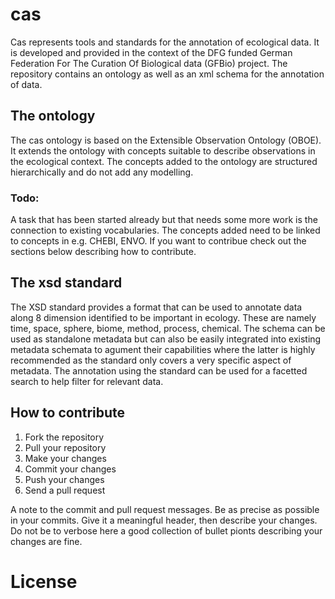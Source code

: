 # cas

Cas represents tools and standards for the annotation of ecological data.  It
is developed and provided in the context of the DFG funded German Federation
For The Curation Of Biological data (GFBio) project. The repository contains an
ontology as well as an xml schema for the annotation of data.

## The ontology

The cas ontology is based on the Extensible Observation Ontology (OBOE). It
extends the ontology with concepts suitable to describe observations in the
ecological context. The concepts added to the ontology are structured
hierarchically and do not add any modelling.

### Todo:

A task that has been started already but that needs some more work is the
connection to existing vocabularies. The concepts added need to be linked to
concepts in e.g. CHEBI, ENVO. If you want to contribue check out the sections
below describing how to contribute.

## The xsd standard

The XSD standard provides a format that can be used to annotate data along 8
dimension identified to be important in ecology. These are namely time, space,
sphere, biome, method, process, chemical. The schema can be used as standalone
metadata but can also be easily integrated into existing metadata schemata to
agument their capabilities where the latter is highly recommended as the
standard only covers a very specific aspect of metadata. The annotation using
the standard can be used for a facetted search to help filter for relevant
data.

## How to contribute

1. Fork the repository
2. Pull your repository
3. Make your changes
4. Commit your changes
5. Push your changes
4. Send a pull request


A note to the commit and pull request messages. Be as precise as possible in
your commits. Give it a meaningful header, then describe your changes. Do not
be to verbose here a good collection of bullet pionts describing your changes
are fine.

# License

